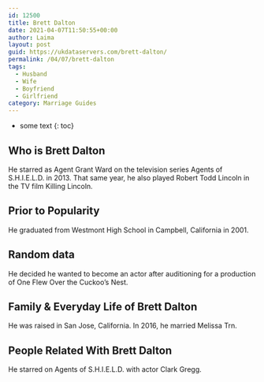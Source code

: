 ```yaml
---
id: 12500
title: Brett Dalton
date: 2021-04-07T11:50:55+00:00
author: Laima
layout: post
guid: https://ukdataservers.com/brett-dalton/
permalink: /04/07/brett-dalton
tags:
  - Husband
  - Wife
  - Boyfriend
  - Girlfriend
category: Marriage Guides
---
```


* some text
{: toc}


## Who is Brett Dalton
                  
                  
                  
He starred as Agent Grant Ward on the television series Agents of S.H.I.E.L.D. in 2013. That same year, he also played Robert Todd Lincoln in the TV film Killing Lincoln.
                  
              
            
              
            
                
                
                
## Prior to Popularity
                  
                  
                  
He graduated from Westmont High School in Campbell, California in 2001.
                  
              
            
              
            
                
                
                
## Random data
                  
                  
                  
He decided he wanted to become an actor after auditioning for a production of One Flew Over the Cuckoo&#8217;s Nest.
                  
              
            
              
            
                
                
                
## Family & Everyday Life of Brett Dalton
                  
                  
                  
He was raised in San Jose, California. In 2016, he married Melissa Trn.
                  
              
            
              
            
                
                
                
## People Related With Brett Dalton
                  
                  
                  
He starred on Agents of S.H.I.E.L.D. with actor Clark Gregg.
                  
              
            
              
            
                
              
            
              
              
            
            
              
            
          
          
          